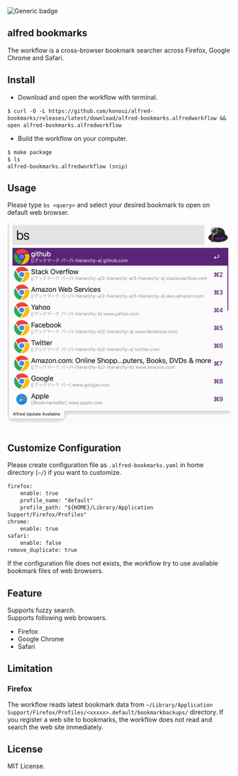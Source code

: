 ![Generic badge](https://github.com/konoui/alfred-bookmarks/workflows/test/badge.svg)
## alfred bookmarks
The workflow is a cross-browser bookmark searcher across Firefox, Google Chrome and Safari.

## Install
- Download and open the workflow with terminal.
```
$ curl -O -L https://github.com/konoui/alfred-bookmarks/releases/latest/download/alfred-bookmarks.alfredworkflow && open alfred-bookmarks.alfredworkflow
```

- Build the workflow on your computer.
```
$ make package
$ ls
alfred-bookmarks.alfredworkflow (snip)
```

## Usage
Please type `bs <query>` and select your desired bookmark to open on default web browser.

![alfred-bookmarks](./alfred-bookmarks.gif)

## Customize Configuration
Please create configuration file as `.alfred-bookmarks.yaml` in home directory (`~/`) if you want to customize.
```
firefox:
    enable: true
    profile_name: "default"
    profile_path: "${HOME}/Library/Application Support/Firefox/Profiles"
chrome:
    enable: true
safari:
    enable: false
remove_duplicate: true
```

If the configuration file does not exists, the workflow try to use available bookmark files of web browsers.

## Feature
Supports fuzzy search.   
Supports following web browsers.
- Firefox
- Google Chrome
- Safari

## Limitation
### Firefox 
The workflow reads latest bookmark data from `~/Library/Application Support/Firefox/Profiles/<xxxxx>.default/bookmarkbackups/` directory.
If you register a web site to bookmarks, the workflow does not read and search the web site immediately.

## License
MIT License.
